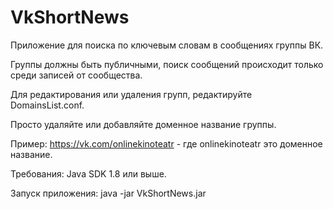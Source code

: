 # VkShortNews
Приложение для поиска по ключевым словам в сообщениях группы ВК.

Группы должны быть публичными, поиск сообщений происходит только среди записей от сообщества.

Для редактирования или удаления групп, редактируйте DomainsList.conf.

Просто удаляйте или добавляйте доменное название группы.

Пример: https://vk.com/onlinekinoteatr - где onlinekinoteatr это доменное название.

Требования: Java SDK 1.8 или выше.

Запуск приложения: java -jar VkShortNews.jar
